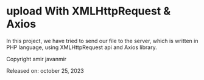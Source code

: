 # upload With XMLHttpRequest & Axios
In this project, we have tried to send our file to the server, which is written in PHP language, using XMLHttpRequest api and Axios library.

Copyright amir javanmir

Released on: october 25, 2023
